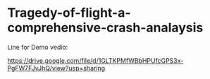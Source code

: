 # Tragedy-of-flight-a-comprehensive-crash-analaysis

Line for Demo vedio:

https://drive.google.com/file/d/1GLTKPMfWBbHPUfcGPS3x-PgFW7FJvJhQ/view?usp=sharing
